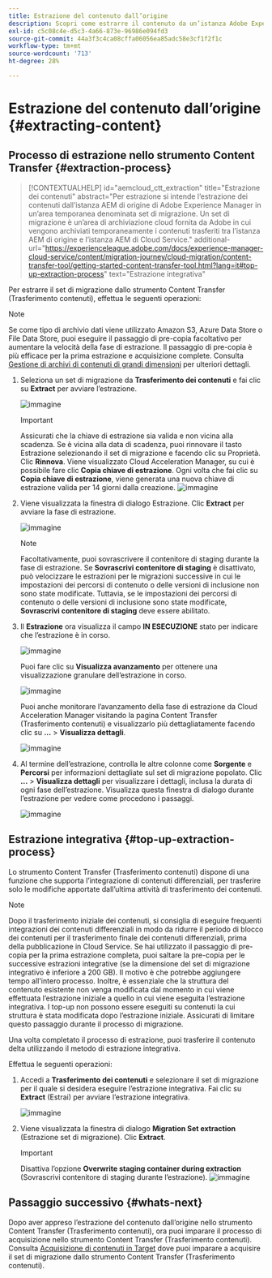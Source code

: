 ```yaml
---
title: Estrazione del contenuto dall’origine
description: Scopri come estrarre il contenuto da un’istanza Adobe Experience Manager (AEM) di origine per trasferirlo successivamente a un’istanza AEM di Cloud Service.
exl-id: c5c08c4e-d5c3-4a66-873e-96986e094fd3
source-git-commit: 44a3f3c4ca08cffa06056ea85adc58e3cf1f2f1c
workflow-type: tm+mt
source-wordcount: '713'
ht-degree: 28%

---
```


# Estrazione del contenuto dall’origine {#extracting-content}

## Processo di estrazione nello strumento Content Transfer {#extraction-process}

>[!CONTEXTUALHELP]
>id="aemcloud_ctt_extraction"
>title="Estrazione dei contenuti"
>abstract="Per estrazione si intende l’estrazione dei contenuti dall’istanza AEM di origine di Adobe Experience Manager in un’area temporanea denominata set di migrazione. Un set di migrazione è un’area di archiviazione cloud fornita da Adobe in cui vengono archiviati temporaneamente i contenuti trasferiti tra l’istanza AEM di origine e l’istanza AEM di Cloud Service."
>additional-url="https://experienceleague.adobe.com/docs/experience-manager-cloud-service/content/migration-journey/cloud-migration/content-transfer-tool/getting-started-content-transfer-tool.html?lang=it#top-up-extraction-process" text="Estrazione integrativa"


Per estrarre il set di migrazione dallo strumento Content Transfer (Trasferimento contenuti), effettua le seguenti operazioni:

>[!NOTE]
>Se come tipo di archivio dati viene utilizzato Amazon S3, Azure Data Store o File Data Store, puoi eseguire il passaggio di pre-copia facoltativo per aumentare la velocità della fase di estrazione. Il passaggio di pre-copia è più efficace per la prima estrazione e acquisizione complete. Consulta [Gestione di archivi di contenuti di grandi dimensioni](/help/journey-migration/content-transfer-tool/using-content-transfer-tool/handling-large-content-repositories.md) per ulteriori dettagli.

1. Seleziona un set di migrazione da **Trasferimento dei contenuti** e fai clic su **Extract** per avviare l’estrazione.

   ![immagine](/help/journey-migration/content-transfer-tool/assets-ctt/cttcam12.png)

   >[!IMPORTANT]
   >
   >Assicurati che la chiave di estrazione sia valida e non vicina alla scadenza. Se è vicina alla data di scadenza, puoi rinnovare il tasto Estrazione selezionando il set di migrazione e facendo clic su Proprietà. Clic **Rinnova**. Viene visualizzato Cloud Acceleration Manager, su cui è possibile fare clic **Copia chiave di estrazione**. Ogni volta che fai clic su **Copia chiave di estrazione**, viene generata una nuova chiave di estrazione valida per 14 giorni dalla creazione.
   >![immagine](/help/journey-migration/content-transfer-tool/assets-ctt/cttcam13.png)

1. Viene visualizzata la finestra di dialogo Estrazione. Clic **Extract** per avviare la fase di estrazione.

   ![immagine](/help/journey-migration/content-transfer-tool/assets-ctt/cttcam14.png)

   >[!NOTE]
   >Facoltativamente, puoi sovrascrivere il contenitore di staging durante la fase di estrazione. Se **Sovrascrivi contenitore di staging** è disattivato, può velocizzare le estrazioni per le migrazioni successive in cui le impostazioni dei percorsi di contenuto o delle versioni di inclusione non sono state modificate. Tuttavia, se le impostazioni dei percorsi di contenuto o delle versioni di inclusione sono state modificate, **Sovrascrivi contenitore di staging** deve essere abilitato.

1. Il **Estrazione** ora visualizza il campo **IN ESECUZIONE** stato per indicare che l’estrazione è in corso.

   ![immagine](/help/journey-migration/content-transfer-tool/assets-ctt/cttcam15.png)

   Puoi fare clic su **Visualizza avanzamento** per ottenere una visualizzazione granulare dell’estrazione in corso.

   ![immagine](/help/journey-migration/content-transfer-tool/assets-ctt/cttcam16.png)

   Puoi anche monitorare l’avanzamento della fase di estrazione da Cloud Acceleration Manager visitando la pagina Content Transfer (Trasferimento contenuti) e visualizzarlo più dettagliatamente facendo clic su **...** > **Visualizza dettagli**.

   ![immagine](/help/journey-migration/content-transfer-tool/assets-ctt/cttcam17.png)

1. Al termine dell’estrazione, controlla le altre colonne come **Sorgente** e **Percorsi** per informazioni dettagliate sul set di migrazione popolato. Clic **...** > **Visualizza dettagli** per visualizzare i dettagli, inclusa la durata di ogni fase dell’estrazione. Visualizza questa finestra di dialogo durante l’estrazione per vedere come procedono i passaggi.

   ![immagine](/help/journey-migration/content-transfer-tool/assets-ctt/cttcam18b.png)


## Estrazione integrativa {#top-up-extraction-process}

Lo strumento Content Transfer (Trasferimento contenuti) dispone di una funzione che supporta l’integrazione di contenuti differenziali, per trasferire solo le modifiche apportate dall’ultima attività di trasferimento dei contenuti.

>[!NOTE]
>Dopo il trasferimento iniziale dei contenuti, si consiglia di eseguire frequenti integrazioni dei contenuti differenziali in modo da ridurre il periodo di blocco dei contenuti per il trasferimento finale dei contenuti differenziali, prima della pubblicazione in Cloud Service. Se hai utilizzato il passaggio di pre-copia per la prima estrazione completa, puoi saltare la pre-copia per le successive estrazioni integrative (se la dimensione del set di migrazione integrativo è inferiore a 200 GB). Il motivo è che potrebbe aggiungere tempo all&#39;intero processo.
>Inoltre, è essenziale che la struttura del contenuto esistente non venga modificata dal momento in cui viene effettuata l’estrazione iniziale a quello in cui viene eseguita l’estrazione integrativa. I top-up non possono essere eseguiti su contenuti la cui struttura è stata modificata dopo l’estrazione iniziale. Assicurati di limitare questo passaggio durante il processo di migrazione.

Una volta completato il processo di estrazione, puoi trasferire il contenuto delta utilizzando il metodo di estrazione integrativa.

Effettua le seguenti operazioni:

1. Accedi a **Trasferimento dei contenuti** e selezionare il set di migrazione per il quale si desidera eseguire l’estrazione integrativa. Fai clic su **Extract** (Estrai) per avviare l’estrazione integrativa.

   ![immagine](/help/journey-migration/content-transfer-tool/assets-ctt/cttcam19.png)

1. Viene visualizzata la finestra di dialogo **Migration Set extraction** (Estrazione set di migrazione). Clic **Extract**.

   >[!IMPORTANT]
   >Disattiva l’opzione **Overwrite staging container during extraction** (Sovrascrivi contenitore di staging durante l’estrazione).
   >![immagine](/help/journey-migration/content-transfer-tool/assets-ctt/cttcam20.png)


## Passaggio successivo {#whats-next}

Dopo aver appreso l’estrazione del contenuto dall’origine nello strumento Content Transfer (Trasferimento contenuti), ora puoi imparare il processo di acquisizione nello strumento Content Transfer (Trasferimento contenuti). Consulta [Acquisizione di contenuti in Target](/help/journey-migration/content-transfer-tool/using-content-transfer-tool/ingesting-content.md) dove puoi imparare a acquisire il set di migrazione dallo strumento Content Transfer (Trasferimento contenuti).
